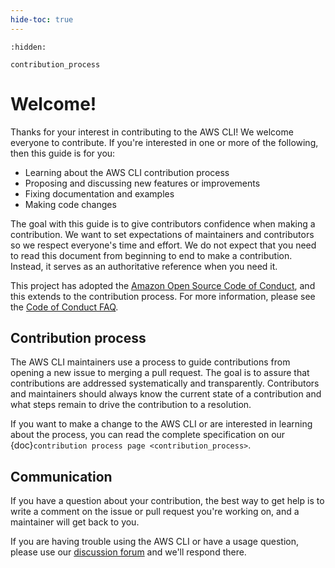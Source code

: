 ```yaml
---
hide-toc: true
---
```


```{toctree}
:hidden:

contribution_process
```

# Welcome!

Thanks for your interest in contributing to the AWS CLI! We welcome everyone to contribute. If you're interested in one or more of the following, then this guide is for you:

- Learning about the AWS CLI contribution process
- Proposing and discussing new features or improvements
- Fixing documentation and examples
- Making code changes

The goal with this guide is to give contributors confidence when making a contribution. We want to set expectations of maintainers and contributors so we respect everyone's time and effort. We do not expect that you need to read this document from beginning to end to make a contribution. Instead, it serves as an authoritative reference when you need it.

This project has adopted the [Amazon Open Source Code of Conduct](https://aws.github.io/code-of-conduct), and this extends to the contribution process. For more information, please see the [Code of Conduct FAQ](https://aws.github.io/code-of-conduct-faq).

## Contribution process

The AWS CLI maintainers use a process to guide contributions from opening a new issue to merging a pull request. The goal is to
assure that contributions are addressed systematically and transparently. Contributors and maintainers should always know the current state of a contribution and what steps remain to drive the contribution to a resolution.

If you want to make a change to the AWS CLI or are interested in learning about the process, you can read the complete specification on our {doc}`contribution process page <contribution_process>`. 

## Communication

If you have a question about your contribution, the best way to get help is to write a comment on the issue or pull request you're working on, and a maintainer will get back to you.

If you are having trouble using the AWS CLI or have a usage question, please use our [discussion forum](https://github.com/aws/aws-cli/discussions/categories/q-a) and we'll respond there.
